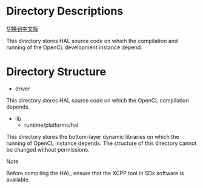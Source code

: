 # Directory Descriptions

[切换到中文版](./README_CN.md)

This directory stores HAL source code on which the compilation and running of the OpenCL development instance depend.

# Directory Structure
* driver

This directory stores HAL source code on which the OpenCL compilation depends.

* lib
  - runtime/platforms/hal

This directory stores the bottom-layer dynamic libraries on which the running of OpenCL instance depends. The structure of this directory cannot be changed without permissions.

Note

Before compiling the HAL, ensure that the XCPP tool in SDx software is available.

